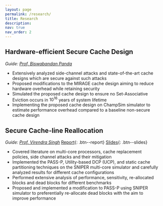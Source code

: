 ```yaml
---
layout: page
permalink: /research/
title: Research
description:
nav: true
nav_order: 2
---
```


## Hardware-efficient Secure Cache Design
_Guide: [Prof. Biswabandan Panda](https://www.cse.iitb.ac.in/~biswa/)_  
* Extensively analyzed side-channel attacks and state-of-the-art cache designs which are secure against such attacks
* Proposed modifications to the MIRAGE cache design aiming to reduce hardware overhead while retaining security
* Simulated the proposed cache design to ensure no Set-Associative Eviction occurs in $10^16$ years of system lifetime
* Implementing the proposed cache design on ChampSim simulator to estimate performance overhead compared to a baseline non-secure cache design

## Secure Cache-line Reallocation
_Guide: [Prof. Virendra Singh](https://www.ee.iitb.ac.in/~viren/)_ [Report](https://anubhavbhatla.github.io/assets/pdf/R&D_report.pdf){: .btn--report} [Slides](https://anubhavbhatla.github.io/assets/pptx/R&D_presentation.pptx){: .btn--slides}  
* Covered literature on multi-core processors, cache replacement policies, side channel attacks and their mitigation
* Implemented the PASS-P, Utility-based DCP (UCP), and static cache partitioning techniques on the SNIPER multi-core simulator and carefully analyzed results for different cache configurations
* Performed extensive analysis of performance, sensitivity, re-allocated blocks and dead blocks for different benchmarks
* Proposed and implemented a modification to PASS-P using SNIPER simulator to preferentially re-allocate dead blocks with the aim to improve performance